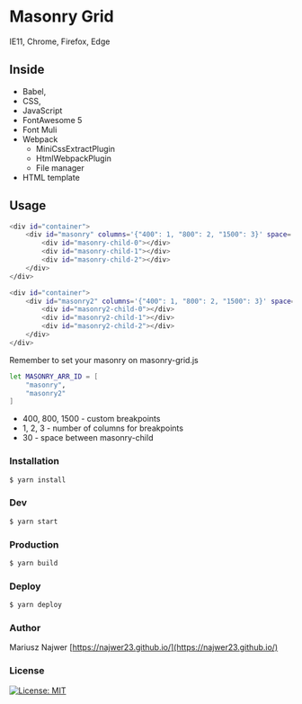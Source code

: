 # Masonry Grid
IE11, Chrome, Firefox, Edge

## Inside
- Babel, 
- CSS, 
- JavaScript
- FontAwesome 5
- Font Muli
- Webpack 
    - MiniCssExtractPlugin
    - HtmlWebpackPlugin
    - File manager
- HTML template

## Usage

```sh
<div id="container">
    <div id="masonry" columns='{"400": 1, "800": 2, "1500": 3}' space='30'>
        <div id="masonry-child-0"></div>
        <div id="masonry-child-1"></div>
        <div id="masonry-child-2"></div>
    </div>
</div>

<div id="container">
    <div id="masonry2" columns='{"400": 1, "800": 2, "1500": 3}' space='30'>
        <div id="masonry2-child-0"></div>
        <div id="masonry2-child-1"></div>
        <div id="masonry2-child-2"></div>
    </div>
</div>
```

Remember to set your masonry on masonry-grid.js
```sh
let MASONRY_ARR_ID = [
    "masonry",
    "masonry2"
]

```
- 400, 800, 1500 - custom breakpoints
- 1, 2, 3 - number of columns for breakpoints
- 30 - space between masonry-child 

### Installation
```sh
$ yarn install
```

### Dev
```sh
$ yarn start
```

### Production
```sh
$ yarn build
```

### Deploy
```sh
$ yarn deploy
```

### Author
Mariusz Najwer
[https://najwer23.github.io/](https://najwer23.github.io/)

### License
[![License: MIT](https://img.shields.io/badge/License-MIT-yellow.svg)](https://opensource.org/licenses/MIT)
